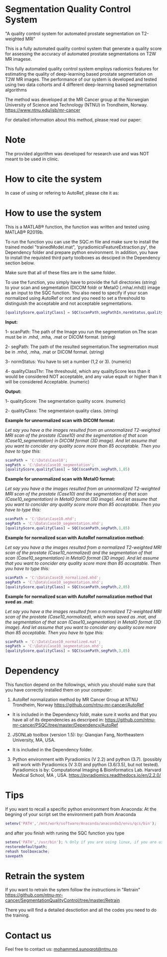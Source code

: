 # Segmentation Quality Control System
"A quality control system for automated prostate segmentation on T2-weighted MRI"

This is a fully automated quality control system that generate a quality score for assessing the accuracy of automated prostate segmentations on T2W MR imagese.

This fully automated quality control system employs radiomics features for estimating the quality of deep-learning based prostate segmentation on T2W MR images.
The performance of our system is developed and tested using two data cohorts and 4 different deep-learning based segmentation algorithms

The method was developed at the MR Cancer group at the Norwegian University of Science and Technology (NTNU) in Trondheim, Norway.
https://www.ntnu.edu/isb/mr-cancer

For detailed information about this method, please read our paper:

# Note
The provided algorithm was developed for research use and was NOT meant to be used in clinic.

# How to cite the system
In case of using or refering to AutoRef, please cite it as:


# How to use the system
This is a MATLAB® function, the function was written and tested using MATLAB® R2019b.

To run the function you can use the SQC.m file and make sure to install the trained model "trainedModel.mat", 'pyradiomicsFeatureExtraction.py', the Dependency folder and prepare python environment.
In addition, you have to install the requisted third party toolboxes as desciped in the Dependency section below.

Make sure that all of these files are in the same folder.

To use the function, you simply have to provide the full directories (string) to your scan and segmentation (DICOM foldr or MetaIO (.mha/.mhd)) image as an input to the SQC function. You also need to specify if your scan normalized using AutoRef or not and you need to set a threshould to distinguish the acceptable and not acceptable segmentations.
```matlab
[qualityScore,qualityClass] = SQC(scanPath,segPathIn,normStatus,qualityClassThr);
```
**Input:**

  1- scanPath: The path of the Image you run the segmentation on.The scan must be in .mhd, .mha, .mat or DICOM format. (string)
  
  2- segPath: The path of the resulted segmentation.The segmentation must be in .mhd, .mha, .mat or DICOM format. (string)
  
  3- normStatus: You have to set a number (1,2 or 3). (numeric)
  
  4- qualityClassThr: The threshould, which any qualityScore less than it would be considered NOT acceptable, and any value eqault or higher than it will be considered    Acceptable. (numeric)


**Output:**

  1- qualityScore: The segmentation quality score. (numeric)
  
  2- qualityClass: The segmentaion quality class. (string)
  

**Example for unnormalized scan with DICOM format:**

*Let say you have a the images resulted from an unnormalized T2-weighted MRI scan of the prostate (Case10) and the segmentation of that scan (Case10_segmentation) in DICOM format (3D image).
And let assume that you want to concider any quality score more than 85 acceptable.
Then you have to type this:*
```matlab
scanPath = 'C:\Data\Case10';
segPath = 'C:\Data\Case10_segmentation';
[qualityScore,qualityClass] = SQC(scanPath,segPath,1,85)
```
**Example for unnormalized scan with MetaIO format:**

*Let say you have a the images resulted from an unnormalized T2-weighted MRI scan of the prostate (Case10) and the segmentation of that scan (Case10_segmentation) in MetaIO format (3D image).
And let assume that you want to concider any quality score more than 85 acceptable.
Then you have to type this:*
```matlab
scanPath = 'C:\Data\Case10.mhd';
segPath = 'C:\Data\Case10_segmentation.mhd';
[qualityScore,qualityClass] = SQC(scanPath,segPath,1,85)
```
**Example for normalized scan with AutoRef normalization method:**

*Let say you have a the images resulted from a normalized T2-weighted MRI scan of the prostate (Case10_normalized) and the segmentation of that scan (Case10_segmentation) in MetaIO format (3D image).
And let assume that you want to concider any quality score more than 85 acceptable.
Then you have to type this:*
```matlab
scanPath = 'C:\Data\Case10_normalized.mhd';
segPath = 'C:\Data\Case10_segmentation.mhd';
[qualityScore,qualityClass] = SQC(scanPath,segPath,2,85)
```
**Example for normalized scan with AutoRef normalization method that sved as .mat:**

*Let say you have a the images resulted from a normalized T2-weighted MRI scan of the prostate (Case10_normalized), which was saved as .mat, and the segmentation of that scan (Case10_segmentation) in MetaIO format (3D image).
And let assume that you want to concider any quality score more than 85 acceptable.
Then you have to type this:*
```matlab
scanPath = 'C:\Data\Case10_normalized.mat';
segPath = 'C:\Data\Case10_segmentation.mhd';
[qualityScore,qualityClass] = SQC(scanPath,segPath,3,85)
```
# Dependency 
This function depend on the followings, which you should make sure that you have correctly installed them on your computer:
1. AutoRef normalization method
  by MR Cancer Group at NTNU Trondheim, Norway https://github.com/ntnu-mr-cancer/AutoRef
  - It is included in the Dependency foldr, make sure it works and that you have all of its dependencies as descriped in:
  https://github.com/ntnu-mr-cancer/PSQC/tree/master/Dependency/AutoRef
2. JSONLab toolbox (version 1.5):
  by:  Qianqian Fang, Northeastern University, MA, USA.
  - It is included in the Dependency folder.
3.  Python environment with Pyradiomics (V 2.2) and python (3.7). (possibly will work with Pyradiomics (V 3.0) and python (3.6/3.5), but not tested).
  Pyradiomics is by: Computational Imaging & Bioinformatics Lab. Harvard Medical School, MA , USA.
  https://pyradiomics.readthedocs.io/en/2.2.0/

# Tips
If you want to recall a specific python environment from Anaconda:
At the begning of your script set the environment path from Anaconda

```matlab
setenv('PATH','/mnt/work/software/Anaconda/anaconda3/envs/qcs/bin');
```

and after you finish with runing the SQC function you type

```matlab
setenv('PATH','/usr/bin'); % Only if you are using linux, if you are using windows don't type this line
restoredefaultpath;
rehash toolboxcache;
savepath
```

# Retrain the system
If you want to retrain the sytem follow the instructions in "Retrain"
https://github.com/ntnu-mr-cancer/SegmentationQualityControl/tree/master/Retrain

There you will find a detailed desctiotion and all the codes you need to do the training. 

# Contact us
Feel free to contact us:
mohammed.sunoqrot@ntnu.no

